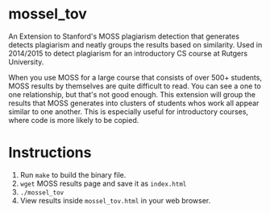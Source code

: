mossel_tov
==========

An Extension to Stanford's MOSS plagiarism detection that generates detects plagiarism and neatly groups the results based on similarity. Used in 2014/2015 to detect plagiarism for an introductory CS course at Rutgers University.

When you use MOSS for a large course that consists of over 500+ students, MOSS results by themselves are quite difficult to read. You can see a one to one relationship, but that's not good enough. This extension will group the results that MOSS generates into clusters of students whos work all appear similar to one another. This is especially useful for introductory courses, where code is more likely to be copied.


Instructions
============
1. Run `make` to build the binary file.
2. `wget` MOSS results page and save it as `index.html`
3. `./mossel_tov`
4. View results inside `mossel_tov.html` in your web browser.
